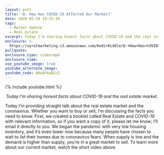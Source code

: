 ```yaml
---
layout: post
title: 'Q: How Has COVID-19 Affected Our Market?'
date: 2020-05-29 19:32:34
tags:
  - Market Update
  - Real Estate
excerpt: Today I’m sharing honest facts about COVID-19 and the real estate market.
enclosure: >-
  https://vyralmarketing.s3.amazonaws.com/Kodi+Riddle/Q-+How+Has+COVID-19+Affected+Our+Market_.mp4
pullquote:
enclosure_type: video/mp4
enclosure_time:
use_youtube_image: true
youtube_alternate_image:
youtube_code: 8KwkF6wB2cI
---
```


{% include youtube.html %}

<p style="text-align: center;"><em>Today I’m sharing honest facts about COVID-19 and the real estate market.</em></p>

Today I’m providing straight talk about the real estate market and the coronavirus. Whether you want to buy or sell, I’m discussing the facts you need to know. First, we created a booklet called Real Estate and COVID-19 with relevant information, so if you want a copy of it, please let me know; I’ll email it directly to you. We began the pandemic with very low housing inventory, and it’s even lower now because many people have chosen to wait to list their homes due to coronavirus fears. When supply is low and the demand is higher than supply, you’re in a great market to sell. To learn more about our current market, watch the short video above.